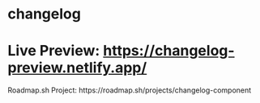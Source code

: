 # changelog
# Live Preview: https://changelog-preview.netlify.app/
<p>Roadmap.sh Project: https://roadmap.sh/projects/changelog-component</p>
